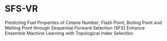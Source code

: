 # SFS-VR
Predicting Fuel Properties of Cetane Number, Flash Point, Boiling Point and Melting Point through Sequential Forward Selection (SFS) Enhance Ensemble Machine Learning with Topological Index Selection
